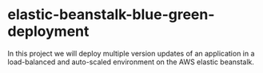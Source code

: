 # elastic-beanstalk-blue-green-deployment
In this project we will deploy multiple version updates of an application in a load-balanced and auto-scaled environment on the AWS elastic beanstalk.
